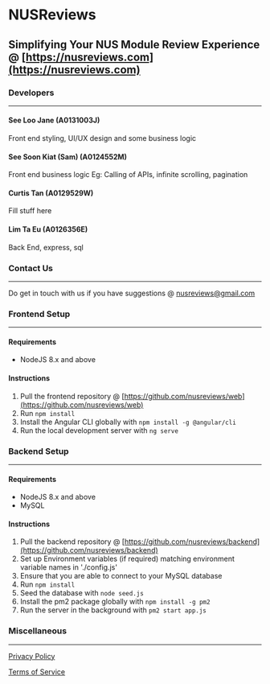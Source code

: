 # NUSReviews

## Simplifying Your NUS Module Review Experience @ [https://nusreviews.com](https://nusreviews.com)

### Developers
---
#### See Loo Jane (A0131003J)
Front end styling, UI/UX design and some business logic

#### See Soon Kiat (Sam) (A0124552M)
Front end business logic Eg: Calling of APIs, infinite scrolling, pagination

#### Curtis Tan (A0129529W)
Fill stuff here

#### Lim Ta Eu (A0126356E)
Back End, express, sql

### Contact Us
---
Do get in touch with us if you have suggestions @ [nusreviews@gmail.com](nusreviews@gmail.com)

### Frontend Setup
---

#### Requirements
- NodeJS 8.x and above

#### Instructions
1. Pull the frontend repository @ [https://github.com/nusreviews/web](https://github.com/nusreviews/web)
2. Run `npm install`
3. Install the Angular CLI globally with `npm install -g @angular/cli`
4. Run the local development server with `ng serve`

### Backend Setup
---

#### Requirements
- NodeJS 8.x and above
- MySQL

#### Instructions
1. Pull the backend repository @ [https://github.com/nusreviews/backend](https://github.com/nusreviews/backend)
2. Set up Environment variables (if required) matching environment variable names in './config.js'
3. Ensure that you are able to connect to your MySQL database
4. Run `npm install`
5. Seed the database with `node seed.js`
6. Install the pm2 package globally with `npm install -g pm2`
7. Run the server in the background with `pm2 start app.js`

### Miscellaneous
---

[Privacy Policy](https://nusreviews.com/privacy)

[Terms of Service](https://nusreviews.com/tos)
